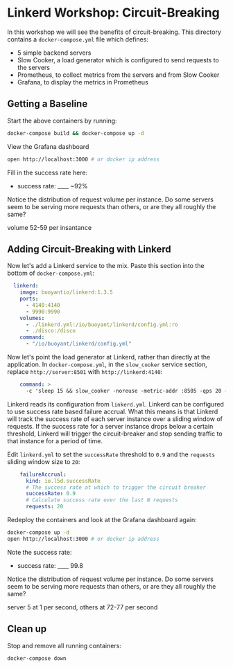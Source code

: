 # Linkerd Workshop: Circuit-Breaking

In this workshop we will see the benefits of circuit-breaking.  This
directory contains a `docker-compose.yml` file which defines:

* 5 simple backend servers
* Slow Cooker, a load generator which is configured to send requests to the servers
* Prometheus, to collect metrics from the servers and from Slow Cooker
* Grafana, to display the metrics in Prometheus

## Getting a Baseline

Start the above containers by running:

```bash
docker-compose build && docker-compose up -d
```

View the Grafana dashboard

```bash
open http://localhost:3000 # or docker ip address
```

Fill in the success rate here:

* success rate: ____ ~92%

Notice the distribution of request volume per instance.  Do some servers seem
to be serving more requests than others, or are they all roughly the same?

volume 52-59 per insantance

## Adding Circuit-Breaking with Linkerd

Now let's add a Linkerd service to the mix. Paste this section into the bottom
of `docker-compose.yml`:

```yaml
  linkerd:
    image: buoyantio/linkerd:1.3.5
    ports:
      - 4140:4140
      - 9990:9990
    volumes:
      - ./linkerd.yml:/io/buoyant/linkerd/config.yml:ro
      - ./disco:/disco
    command:
      - "/io/buoyant/linkerd/config.yml"
```

Now let's point the load generator at Linkerd, rather than directly at the
application. In `docker-compose.yml`, in the `slow_cooker` service section,
replace `http://server:8501` with `http://linkerd:4140`:

```yaml
    command: >
      -c 'sleep 15 && slow_cooker -noreuse -metric-addr :8505 -qps 20 -concurrency 15 -interval 5s -totalRequests 10000000 http://linkerd:4140'
```

Linkerd reads its configuration from `linkerd.yml`.  Linkerd can be configured
to use success rate based failure accrual.  What this means is that Linkerd will
track the success rate of each server instance over a sliding window of
requests.  If the success rate for a server instance drops below a certain
threshold, Linkerd will trigger the circuit-breaker and stop sending traffic
to that instance for a period of time.

Edit `linkerd.yml` to set the `successRate` threshold to `0.9` and the
`requests` sliding window size to `20`:

```yaml
    failureAccrual:
      kind: io.l5d.successRate
      # The success rate at which to trigger the circuit breaker
      successRate: 0.9
      # Calculate success rate over the last N requests
      requests: 20
```

Redeploy the containers and look at the Grafana dashboard again:

```bash
docker-compose up -d
open http://localhost:3000 # or docker ip address
```

Note the success rate:

* success rate: ____  99.8

Notice the distribution of request volume per instance.  Do some servers seem
to be serving more requests than others, or are they all roughly the same?

server 5 at 1 per second, others at 72-77 per second

## Clean up

Stop and remove all running containers:

```bash
docker-compose down
```
